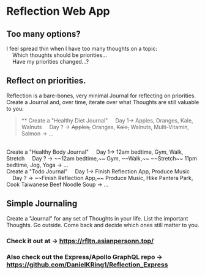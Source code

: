 # Reflection Web App

## Too many options?
I feel spread thin when I have too many thoughts on a topic:
<br/>
&nbsp;&nbsp;&nbsp;&nbsp;Which thoughts should be priorities...
<br/>
&nbsp;&nbsp;&nbsp;&nbsp;Have my priorities changed...?

## Reflect on priorities.
Reflection is a bare-bones, very minimal Journal for reflecting on priorities.
<br/>
Create a Journal and, over time, iterate over what Thoughts are still valuable to you:


> **
Create a "Healthy Diet Journal"
&nbsp;&nbsp;&nbsp;&nbsp;Day 1-> Apples, Oranges, Kale, Walnuts
&nbsp;&nbsp;&nbsp;&nbsp;Day ? -> ~~Apples,~~ Oranges, ~~Kale,~~ Walnuts, Multi-Vitamin, Salmon -> ...
<br/>
Create a "Healthy Body Journal"
&nbsp;&nbsp;&nbsp;&nbsp;Day 1-> 12am bedtime, Gym, Walk, Stretch
&nbsp;&nbsp;&nbsp;&nbsp;Day ? -> ~~12am bedtime,~~ Gym, ~~Walk,~~ ~~Stretch~~ 11pm bedtime, Jog, Yoga -> ...
<br/>
Create a "Todo Journal"
&nbsp;&nbsp;&nbsp;&nbsp;Day 1-> Finish Reflection App, Produce Music
&nbsp;&nbsp;&nbsp;&nbsp;Day ? -> ~~Finish Reflection App,~~ Produce Music, Hike Pantera Park, Cook Taiwanese Beef Noodle Soup -> ...
<br/>


## Simple Journaling
Create a "Journal" for any set of Thoughts in your life.
List the important Thoughts.
Go outside.
Come back and decide which ones still matter to you.

### Check it out at -> https://rfltn.asianpersonn.top/

### Also check out the Express/Apollo GraphQL repo -> https://github.com/DanielKRing1/Reflection_Express
